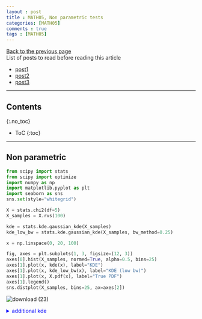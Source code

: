 ```yaml
---
layout : post
title : MATH05, Non parametric tests
categories: [MATH05]
comments : true
tags : [MATH05]
---
```

[Back to the previous page](https://userdyk-github.github.io/Study.html) <br>
List of posts to read before reading this article
- <a href='https://userdyk-github.github.io/'>post1</a>
- <a href='https://userdyk-github.github.io/'>post2</a>
- <a href='https://userdyk-github.github.io/'>post3</a>

---

## Contents
{:.no_toc}

* ToC
{:toc}

<hr class="division1">

## **Non parametric**

```python
from scipy import stats
from scipy import optimize
import numpy as np
import matplotlib.pyplot as plt
import seaborn as sns
sns.set(style="whitegrid")

X = stats.chi2(df=5) 
X_samples = X.rvs(100)

kde = stats.kde.gaussian_kde(X_samples)
kde_low_bw = stats.kde.gaussian_kde(X_samples, bw_method=0.25)

x = np.linspace(0, 20, 100)

fig, axes = plt.subplots(1, 3, figsize=(12, 3)) 
axes[0].hist(X_samples, normed=True, alpha=0.5, bins=25)   
axes[1].plot(x, kde(x), label="KDE")   
axes[1].plot(x, kde_low_bw(x), label="KDE (low bw)")   
axes[1].plot(x, X.pdf(x), label="True PDF")  
axes[1].legend()   
sns.distplot(X_samples, bins=25, ax=axes[2])
```
![download (23)](https://user-images.githubusercontent.com/52376448/66985781-79f27800-f0f8-11e9-9096-61d254a04c21.png)
<details markdown="1">
<summary class='jb-small' style="color:blue">additional kde</summary>
<hr class='division3'>
```python
kde.resample(10)
```
```
array([[ 2.21027713,  2.86300834,  5.63643055,  9.93925447, 11.0112984 ,
         5.53754038,  4.57539167,  0.18351943,  5.84327588,  5.67924786]])
```
<br>
```python
def _kde_cdf(x): 
    return kde.integrate_box_1d(-np.inf, x)

def _kde_ppf(q):
    return optimize.fsolve(lambda x, q: kde_cdf(x) - q, kde. dataset.mean(), args=(q,))[0] 
    
kde_cdf = np.vectorize(_kde_cdf)
kde_ppf = np.vectorize(_kde_ppf)
kde_ppf([0.05, 0.95])
```
```
array([0.53427617, 8.06347491])
```
<hr class='division3'>
</details>
<hr class="division1">

List of posts followed by this article
- [post1](https://userdyk-github.github.io/)
- <a href='https://userdyk-github.github.io/'>post2</a>
- <a href='https://userdyk-github.github.io/'>post3</a>

---

Reference
- [post1](https://userdyk-github.github.io/)
- <a href='https://userdyk-github.github.io/'>post2</a>
- <a href='https://userdyk-github.github.io/'>post3</a>

---

<details markdown="1">
<summary class='jb-small' style="color:blue">OUTPUT</summary>
<hr class='division3'>

<hr class='division3'>
</details>

